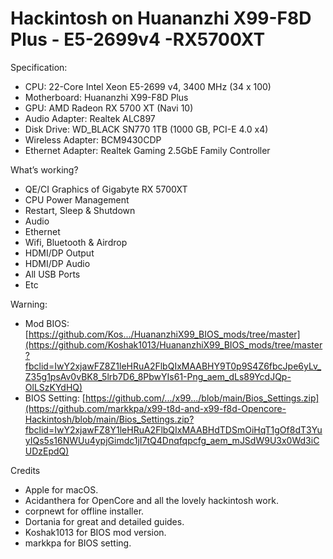 # Hackintosh on Huananzhi X99-F8D Plus - E5-2699v4 -RX5700XT

Specification:
- CPU: 22-Core Intel Xeon E5-2699 v4, 3400 MHz (34 x 100)
- Motherboard: Huananzhi X99-F8D Plus
- GPU: AMD Radeon RX 5700 XT (Navi 10)
- Audio Adapter: Realtek ALC897 
- Disk Drive: WD_BLACK SN770 1TB (1000 GB, PCI-E 4.0 x4)
- Wireless Adapter: BCM9430CDP
- Ethernet Adapter: Realtek Gaming 2.5GbE Family Controller

What’s working?
- QE/CI Graphics of Gigabyte RX 5700XT
- CPU Power Management
- Restart, Sleep & Shutdown
- Audio 
- Ethernet
- Wifi, Bluetooth & Airdrop
- HDMI/DP Output
- HDMI/DP Audio
- All USB Ports
- Etc

Warning:
- Mod BIOS: [https://github.com/Kos.../HuananzhiX99_BIOS_mods/tree/master](https://github.com/Koshak1013/HuananzhiX99_BIOS_mods/tree/master?fbclid=IwY2xjawFZ8Z1leHRuA2FlbQIxMAABHY9T0p9S4Z6fbcJpe6yLv_Z35g1psAv0vBK8_5lrb7D6_8PbwYIs61-Png_aem_dLs89YcdJQp-OlLSzKYdHQ)
- BIOS Setting: [https://github.com/.../x99.../blob/main/Bios_Settings.zip](https://github.com/markkpa/x99-t8d-and-x99-f8d-Opencore-Hackintosh/blob/main/Bios_Settings.zip?fbclid=IwY2xjawFZ8Y1leHRuA2FlbQIxMAABHdTDSmOiHqT1gOf8dT3YuyIQs5s16NWUu4ypjGimdc1jI7tQ4Dnqfqpcfg_aem_mJSdW9U3x0Wd3iCUDzEpdQ)

Credits
- Apple for macOS.
- Acidanthera for OpenCore and all the lovely hackintosh work.
- corpnewt for offline installer.
- Dortania for great and detailed guides.
- Koshak1013 for BIOS mod version.
- markkpa for BIOS setting.
